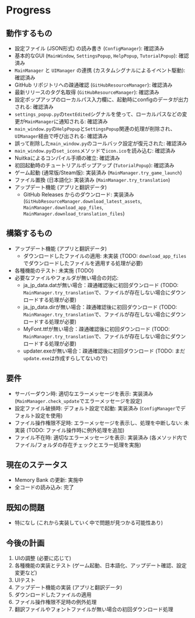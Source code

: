 # Progress

## 動作するもの

*   設定ファイル (JSON形式) の読み書き (`ConfigManager`): 確認済み
*   基本的なGUI (`MainWindow`, `SettingsPopup`, `HelpPopup`, `TutorialPopup`): 確認済み
*   `MainManager` と `UIManager` の連携 (カスタムシグナルによるイベント駆動): 確認済み
*   GitHub リポジトリへの疎通確認 (`GitHubResourceManager`): 確認済み
*   最新リリースのタグ名取得 (`GitHubResourceManager`): 確認済み
*   設定ポップアップのローカルパス入力欄に、起動時にconfigのデータが出力される: 確認済み
*   `settings_popup.py`の`textEdited`シグナルを使って、ローカルパスなどの変更が`MainManager`に通知される: 確認済み
*   `main_window.py`の`HelpPopup`と`SettingsPopup`関連の処理が削除され、`UIManager`経由で呼び出される: 確認済み
*   誤って削除した`main_window.py`のコールバック設定が復元された: 確認済み
*   `main_window.py`の`set_icons`メソッドで`icon.ico`を読み込む: 確認済み
*   Nuitkaによるコンパイル手順の確立: 確認済み
*   初回起動時のチュートリアルポップアップ (`TutorialPopup`): 確認済み
*   ゲーム起動 (通常版/Steam版): 実装済み (`MainManager.try_game_launch`)
*   ファイル置換 (日本語化): 実装済み (`MainManager.try_translation`)
*   アップデート機能 (アプリと翻訳データ)
    *   GitHub Releases からのダウンロード: 実装済み (`GitHubResourceManager.download_latest_assets`, `MainManager.download_app_files`, `MainManager.download_translation_files`)

## 構築するもの

*   アップデート機能 (アプリと翻訳データ)
    *   ダウンロードしたファイルの適用: 未実装 (TODO: `download_app_files`でダウンロードしたファイルを適用する処理が必要)
*   各種機能のテスト: 未実施 (TODO)
*   必要なファイルやフォルダが無い場合の対応:
    *   ja_jp_data.datが無い場合：疎通確認後に初回ダウンロード (TODO: `MainManager.try_translation`で、ファイルが存在しない場合にダウンロードする処理が必要)
    *   ja_jp_data.dirが無い場合：疎通確認後に初回ダウンロード (TODO: `MainManager.try_translation`で、ファイルが存在しない場合にダウンロードする処理が必要)
    *   MyFont.ttfが無い場合：疎通確認後に初回ダウンロード (TODO: `MainManager.try_translation`で、ファイルが存在しない場合にダウンロードする処理が必要)
    *   updater.exeが無い場合：疎通確認後に初回ダウンロード (TODO: まだ`update.exe`は作成すらしてないので)

## 要件

*   サーバーダウン時: 適切なエラーメッセージを表示: 実装済み (`MainManager.check_update`でエラーメッセージを設定)
*   設定ファイル破損時: デフォルト設定で起動: 実装済み (`ConfigManager`でデフォルト設定を使用)
*   ファイル操作権限不足時: エラーメッセージを表示し、処理を中断しない: 未実装 (TODO: ファイル操作時に例外処理を追加)
*   ファイル不在時: 適切なエラーメッセージを表示: 実装済み (各メソッド内でファイル/フォルダの存在チェックとエラー処理を実施)

## 現在のステータス

*   Memory Bank の更新: 実施中
*   全コードの読み込み: 完了

## 既知の問題

*   特になし (これから実装していく中で問題が見つかる可能性あり)

## 今後の計画

1.  UIの調整 (必要に応じて)
2.  各種機能の実装とテスト (ゲーム起動、日本語化、アップデート確認、設定変更など)
3.  UIテスト
4.  アップデート機能の実装 (アプリと翻訳データ)
5.  ダウンロードしたファイルの適用
6.  ファイル操作権限不足時の例外処理
7.  翻訳ファイルやフォントファイルが無い場合の初回ダウンロード処理
